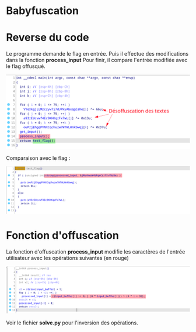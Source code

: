 
# Babyfuscation


# Reverse du code

Le programme demande le flag en entrée. 
Puis il effectue des modifications dans la fonction **process_input**
Pour finir, il compare l'entrée modifiée avec le flag offusqué.

![alt text](image.png)

Comparaison avec le flag :

![alt text](image-1.png)

# Fonction d'offuscation

La fonction d'offuscation **process_input** modifie les caractères de l'entrée utilisateur avec les opérations suivantes (en rouge) 

![alt text](image-2.png)

Voir le fichier **solve.py** pour l'inversion des opérations.


